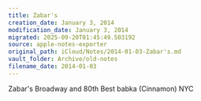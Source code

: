 ```yaml
---
title: Zabar's
creation_date: January 3, 2014
modification_date: January 3, 2014
migrated: 2025-09-20T01:45:49.503192
source: apple-notes-exporter
original_path: iCloud/Notes/2014-01-03-Zabar's.md
vault_folder: Archive/old-notes
filename_date: 2014-01-03
---
```



Zabar's
Broadway and 80th
Best babka
(Cinnamon)
NYC
